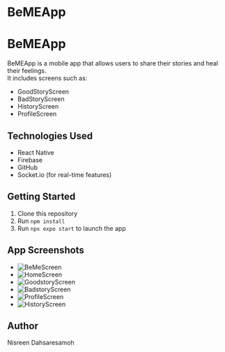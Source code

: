 # BeMEApp
# BeMEApp

BeMEApp is a mobile app that allows users to share their stories and heal their feelings.  
It includes screens such as:
- GoodStoryScreen
- BadStoryScreen
- HistoryScreen
- ProfileScreen

## Technologies Used
- React Native
- Firebase
- GitHub
- Socket.io (for real-time features)

## Getting Started
1. Clone this repository
2. Run `npm install`
3. Run `npx expo start` to launch the app

## App Screenshots
- ![BeMeScreen](./bemescreen.png)
- ![HomeScreen](./homescreen.png)
- ![GoodstoryScreen](./goodscreen.png)
- ![BadstoryScreen](./badscreen.png)
- ![ProfileScreen](./profilescreen.png)
- ![HistoryScreen](./historyscreen.png)


## Author
Nisreen Dahsaresamoh
